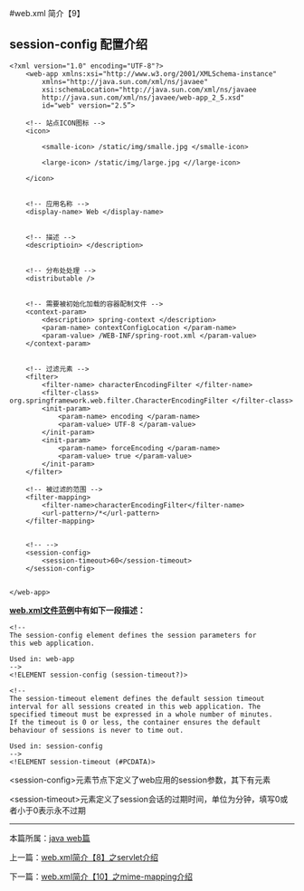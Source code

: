 
#web.xml 简介【9】

## session-config 配置介绍


	<?xml version="1.0" encoding="UTF-8"?>
		<web-app xmlns:xsi="http://www.w3.org/2001/XMLSchema-instance"
         	xmlns="http://java.sun.com/xml/ns/javaee"
         	xsi:schemaLocation="http://java.sun.com/xml/ns/javaee
         	http://java.sun.com/xml/ns/javaee/web-app_2_5.xsd"
         	id="web" version="2.5”>

		<!-- 站点ICON图标 -->
		<icon>

            <smalle-icon> /static/img/smalle.jpg </smalle-icon>

            <large-icon> /static/img/large.jpg <//large-icon>

		</icon>


		<!-- 应用名称 -->
		<display-name> Web </display-name>


		<!-- 描述 -->
		<descriptioin> </description>


		<!-- 分布处处理 -->
		<distributable />


		<!-- 需要被初始化加载的容器配制文件 -->
		<context-param>
            <description> spring-context </description>
            <param-name> contextConfigLocation </param-name>
            <param-value> /WEB-INF/spring-root.xml </param-value>
		</context-param>


		<!-- 过滤元素 -->
		<filter>
			<filter-name> characterEncodingFilter </filter-name>
			<filter-class> org.springframework.web.filter.CharacterEncodingFilter </filter-class>
			<init-param>
				<param-name> encoding </param-name>
				<param-value> UTF-8 </param-value>
			</init-param>
			<init-param>
				<param-name> forceEncoding </param-name>
				<param-value> true </param-value>
			</init-param>
		</filter>

		<!-- 被过滤的范围 -->
		<filter-mapping>
			<filter-name>characterEncodingFilter</filter-name>
			<url-pattern>/*</url-pattern>
		</filter-mapping>


        <!-- -->
        <session-config>
            <session-timeout>60</session-timeout>
        </session-config>


	</web-app>



**[web.xml文件范例](./webxml)中有如下一段描述：**


    <!--
    The session-config element defines the session parameters for
    this web application.

    Used in: web-app
    -->
    <!ELEMENT session-config (session-timeout?)>

    <!--
    The session-timeout element defines the default session timeout
    interval for all sessions created in this web application. The
    specified timeout must be expressed in a whole number of minutes.
    If the timeout is 0 or less, the container ensures the default
    behaviour of sessions is never to time out.

    Used in: session-config
    -->
    <!ELEMENT session-timeout (#PCDATA)>


\<session-config>元素节点下定义了web应用的session参数，其下有元素<session-timeout>

\<session-timeout>元素定义了session会话的过期时间，单位为分钟，填写0或者小于0表示永不过期


***

本篇所属：[java web篇](./Java/web/Index)

上一篇：[web.xml简介【8】之servlet介绍](./webxml-servlet-8)

下一篇：[web.xml简介【10】之mime-mapping介绍](./webxml-mime-mapping-10)
